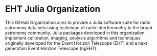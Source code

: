 # EHT Julia Organization
This GitHub Organization aims to provide a Julia software suite
for radio astronomy data sets using technique of radio interferometry to the broad astronomy community. Julia packages developed in this organization implement calibration, imaging, analysis algorithms and techniques originally developed for the Event Horizon Telescope (EHT) and a next generation Event Horizon Telescope (ngEHT). 